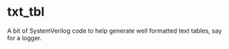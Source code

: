 # txt_tbl
A bit of SystemVerilog code to help generate well formatted text tables, say for a logger.
